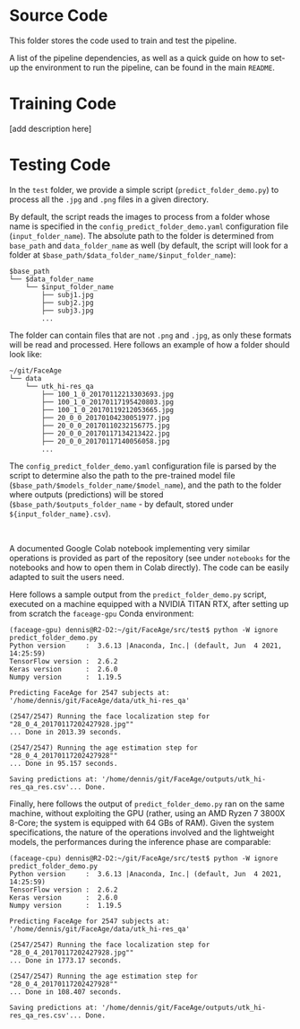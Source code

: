 # Source Code

This folder stores the code used to train and test the pipeline.

A list of the pipeline dependencies, as well as a quick guide on how to set-up the environment to run the pipeline, can be found in the main `README`.


# Training Code

[add description here]

# Testing Code

In the `test` folder, we provide a simple script (`predict_folder_demo.py`) to process all the `.jpg` and `.png` files in a given directory.

By default, the script reads the images to process from a folder whose name is specified in the `config_predict_folder_demo.yaml` configuration file (`input_folder_name`). The absolute path to the folder is determined from `base_path` and `data_folder_name` as well (by default, the script will look for a folder at `$base_path/$data_folder_name/$input_folder_name`):

```
$base_path
└── $data_folder_name
    └── $input_folder_name
        ├── subj1.jpg
        ├── subj2.jpg
        ├── subj3.jpg
        ...
```

The folder can contain files that are not `.png` and `.jpg`, as only these formats will be read and processed. Here follows an example of how a folder should look like:

```
~/git/FaceAge
└── data
    └── utk_hi-res_qa
        ├── 100_1_0_20170112213303693.jpg
        ├── 100_1_0_20170117195420803.jpg
        ├── 100_1_0_20170119212053665.jpg
        ├── 20_0_0_20170104230051977.jpg
        ├── 20_0_0_20170110232156775.jpg
        ├── 20_0_0_20170117134213422.jpg
        ├── 20_0_0_20170117140056058.jpg
        ...
```
The `config_predict_folder_demo.yaml` configuration file is parsed by the script to determine also the path to the pre-trained model file (`$base_path/$models_folder_name/$model_name`), and the path to the folder where outputs (predictions) will be stored (`$base_path/$outputs_folder_name` - by default, stored under `${input_folder_name}.csv`).

<br>

A documented Google Colab notebook implementing very similar operations is provided as part of the repository (see under `notebooks` for the notebooks and how to open them in Colab directly). The code can be easily adapted to suit the users need.

Here follows a sample output from the `predict_folder_demo.py` script, executed on a machine equipped with a NVIDIA TITAN RTX, after setting up from scratch the `faceage-gpu` Conda environment:

```
(faceage-gpu) dennis@R2-D2:~/git/FaceAge/src/test$ python -W ignore predict_folder_demo.py 
Python version     :  3.6.13 |Anaconda, Inc.| (default, Jun  4 2021, 14:25:59) 
TensorFlow version :  2.6.2
Keras version      :  2.6.0
Numpy version      :  1.19.5

Predicting FaceAge for 2547 subjects at: '/home/dennis/git/FaceAge/data/utk_hi-res_qa'

(2547/2547) Running the face localization step for "28_0_4_20170117202427928.jpg""
... Done in 2013.39 seconds.

(2547/2547) Running the age estimation step for "28_0_4_20170117202427928""
... Done in 95.157 seconds.

Saving predictions at: '/home/dennis/git/FaceAge/outputs/utk_hi-res_qa_res.csv'... Done.
```

Finally, here follows the output of `predict_folder_demo.py` ran on the same machine, without exploiting the GPU (rather, using an AMD Ryzen 7 3800X 8-Core; the system is equipped with 64 GBs of RAM). Given the system specifications, the nature of the operations involved and the lightweight models, the performances during the inference phase are comparable:

```
(faceage-cpu) dennis@R2-D2:~/git/FaceAge/src/test$ python -W ignore predict_folder_demo.py 
Python version     :  3.6.13 |Anaconda, Inc.| (default, Jun  4 2021, 14:25:59) 
TensorFlow version :  2.6.2
Keras version      :  2.6.0
Numpy version      :  1.19.5

Predicting FaceAge for 2547 subjects at: '/home/dennis/git/FaceAge/data/utk_hi-res_qa'

(2547/2547) Running the face localization step for "28_0_4_20170117202427928.jpg""
... Done in 1773.17 seconds.

(2547/2547) Running the age estimation step for "28_0_4_20170117202427928""
... Done in 108.407 seconds.

Saving predictions at: '/home/dennis/git/FaceAge/outputs/utk_hi-res_qa_res.csv'... Done.
```